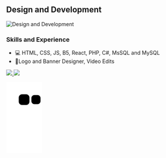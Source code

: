 ## Design and Development
![Design and Development](https://pbs.twimg.com/profile_banners/1321465125866475521/1665221568/1500x500)


### Skills and Experience
* 💻 HTML, CSS, JS, B5, React, PHP, C#, MsSQL and MySQL 
* 💎Logo and Banner Designer, Video Edits

<div>
    <a href="https://github.com/ProgrammerYavuz">
    <img height="180em" src="https://github-readme-stats.vercel.app/api?username=ProgrammerYavuz&show_icons=true&theme=dracula&include_all_commits=true&count_private=true"/>
    <img height="180em" src="https://github-readme-stats.vercel.app/api/top-langs/?username=ProgrammerYavuz&layout=compact&langs_count=16&theme=dracula"/>
</div>
    
![Snake animation](https://github.com/ProgrammerYavuz/ProgrammerYavuz/blob/output/github-contribution-grid-snake.svg)
